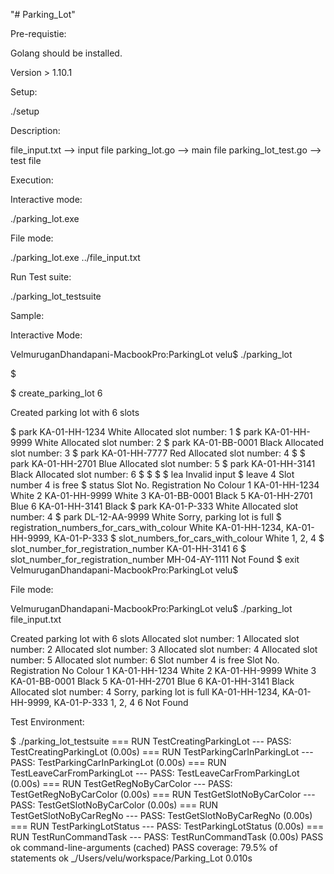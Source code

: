 "# Parking_Lot" 

Pre-requistie:

Golang should be installed. 

Version > 1.10.1

Setup:

./setup 

Description:

file_input.txt --> input file
parking_lot.go --> main file
parking_lot_test.go --> test file

Execution:

Interactive mode:

./parking_lot.exe 


File mode:

./parking_lot.exe ../file_input.txt


Run Test suite:

./parking_lot_testsuite


Sample:

Interactive Mode:

VelmuruganDhandapani-MacbookPro:ParkingLot velu$ ./parking_lot

$ 

$ create_parking_lot 6

Created parking lot with 6 slots

$ park KA-01-HH-1234 White
Allocated slot number: 1
$ park KA-01-HH-9999 White
Allocated slot number: 2
$ park KA-01-BB-0001 Black
Allocated slot number: 3
$ park KA-01-HH-7777 Red
Allocated slot number: 4
$ 
$ park KA-01-HH-2701 Blue
Allocated slot number: 5
$ park KA-01-HH-3141 Black
Allocated slot number: 6
$ 
$ 
$ 
$ lea
Invalid input
$ leave 4
Slot number 4 is free
$ status
Slot No.	Registration No			Colour
1		KA-01-HH-1234			White
2		KA-01-HH-9999			White
3		KA-01-BB-0001			Black
5		KA-01-HH-2701			Blue
6		KA-01-HH-3141			Black
$ park KA-01-P-333 White
Allocated slot number: 4
$ park DL-12-AA-9999 White
Sorry, parking lot is full
$ registration_numbers_for_cars_with_colour White
KA-01-HH-1234, KA-01-HH-9999, KA-01-P-333
$ slot_numbers_for_cars_with_colour White
1, 2, 4
$ slot_number_for_registration_number KA-01-HH-3141
6
$ slot_number_for_registration_number MH-04-AY-1111
Not Found
$ exit
VelmuruganDhandapani-MacbookPro:ParkingLot velu$ 

File mode:

VelmuruganDhandapani-MacbookPro:ParkingLot velu$ ./parking_lot file_input.txt 

Created parking lot with 6 slots
Allocated slot number: 1
Allocated slot number: 2
Allocated slot number: 3
Allocated slot number: 4
Allocated slot number: 5
Allocated slot number: 6
Slot number 4 is free
Slot No.	Registration No			Colour
1		KA-01-HH-1234			White
2		KA-01-HH-9999			White
3		KA-01-BB-0001			Black
5		KA-01-HH-2701			Blue
6		KA-01-HH-3141			Black
Allocated slot number: 4
Sorry, parking lot is full
KA-01-HH-1234, KA-01-HH-9999, KA-01-P-333
1, 2, 4
6
Not Found

Test Environment:

$ ./parking_lot_testsuite
=== RUN   TestCreatingParkingLot
--- PASS: TestCreatingParkingLot (0.00s)
=== RUN   TestParkingCarInParkingLot
--- PASS: TestParkingCarInParkingLot (0.00s)
=== RUN   TestLeaveCarFromParkingLot
--- PASS: TestLeaveCarFromParkingLot (0.00s)
=== RUN   TestGetRegNoByCarColor
--- PASS: TestGetRegNoByCarColor (0.00s)
=== RUN   TestGetSlotNoByCarColor
--- PASS: TestGetSlotNoByCarColor (0.00s)
=== RUN   TestGetSlotNoByCarRegNo
--- PASS: TestGetSlotNoByCarRegNo (0.00s)
=== RUN   TestParkingLotStatus
--- PASS: TestParkingLotStatus (0.00s)
=== RUN   TestRunCommandTask
--- PASS: TestRunCommandTask (0.00s)
PASS
ok  	command-line-arguments	(cached)
PASS
coverage: 79.5% of statements
ok  	_/Users/velu/workspace/Parking_Lot	0.010s

